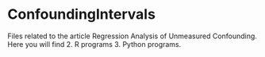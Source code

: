 # ConfoundingIntervals
Files related to the article Regression Analysis of Unmeasured Confounding.
Here you will find
2. R programs
3. Python programs.
